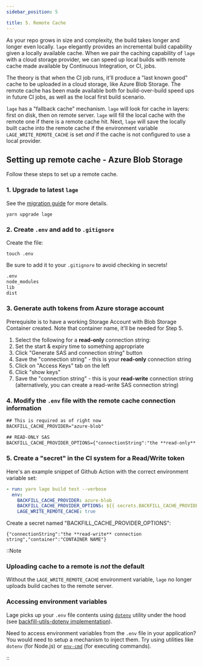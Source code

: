 ```yaml
---
sidebar_position: 5

title: 5. Remote Cache
---
```


As your repo grows in size and complexity, the build takes longer and longer even locally. `lage` elegantly provides an incremental build capability given a locally available cache. When we pair the caching capability of `lage` with a cloud storage provider, we can speed up local builds with remote cache made available by Continuous Integration, or CI, jobs.

The theory is that when the CI job runs, it'll produce a "last known good" cache to be uploaded in a cloud storage, like Azure Blob Storage. The remote cache has been made available both for build-over-build speed ups in future CI jobs, as well as the local first build scenario.

`lage` has a "fallback cache" mechanism. `lage` will look for cache in layers: first on disk, then on remote server. `lage` will fill the local cache with the remote one if there is a remote cache hit. Next, `lage` will save the locally built cache into the remote cache if the environment variable `LAGE_WRITE_REMOTE_CACHE` is set _and_ if the cache is not configured to use a local provider.

## Setting up remote cache - Azure Blob Storage

Follow these steps to set up a remote cache.

### 1. Upgrade to latest `lage`

See the [migration guide](Cookbook/migration.mdx) for more details.

```
yarn upgrade lage
```

### 2. Create `.env` and add to `.gitignore`

Create the file:

```
touch .env
```

Be sure to add it to your `.gitignore` to avoid checking in secrets!

```txt title=".gitignore"
.env
node_modules
lib
dist
```

### 3. Generate auth tokens from Azure storage account

Prerequisite is to have a working Storage Account with Blob Storage Container created. Note that container name, it'll be needed for Step 5.

1. Select the following for a **read-only** connection string:
2. Set the start & expiry time to something appropriate
3. Click "Generate SAS and connection string" button
4. Save the "connection string" - this is your **read-only** connection string
5. Click on "Access Keys" tab on the left
6. Click "show keys"
7. Save the "connection string" - this is your **read-write** connection string (alternatively, you can create a read-write SAS connection string)

### 4. Modify the `.env` file with the remote cache connection information

```txt title=".env"
## This is required as of right now
BACKFILL_CACHE_PROVIDER="azure-blob"

## READ-ONLY SAS
BACKFILL_CACHE_PROVIDER_OPTIONS={"connectionString":"the **read-only** connection string","container":"CONTAINER NAME"}
```

### 5. Create a "secret" in the CI system for a Read/Write token

Here's an example snippet of Github Action with the correct environment variable set:

```yaml
- run: yarn lage build test --verbose
  env:
    BACKFILL_CACHE_PROVIDER: azure-blob
    BACKFILL_CACHE_PROVIDER_OPTIONS: ${{ secrets.BACKFILL_CACHE_PROVIDER_OPTIONS }}
    LAGE_WRITE_REMOTE_CACHE: true
```

Create a secret named "BACKFILL_CACHE_PROVIDER_OPTIONS":

```
{"connectionString":"the **read-write** connection string","container":"CONTAINER NAME"}
```

::Note

### Uploading cache to a remote is _not_ the default

Without the `LAGE_WRITE_REMOTE_CACHE` environment variable, `lage` no longer uploads build caches to the remote server.

### Accessing environment variables

Lage picks up your `.env` file contents using [`dotenv`](https://www.npmjs.com/package/dotenv) utility under the hood (see [backfill-utils-dotenv implementation](https://github.com/microsoft/backfill/blob/03b0e808d978faebf7be922a3f87d764ad0efce2/packages/utils-dotenv/README.md)).

Need to access environment variables from the `.env` file in your application? You would need to setup a mechanism to inject them. Try using utilities like `dotenv` (for Node.js) or [`env-cmd`](https://www.npmjs.com/package/env-cmd) (for executing commands).

::
